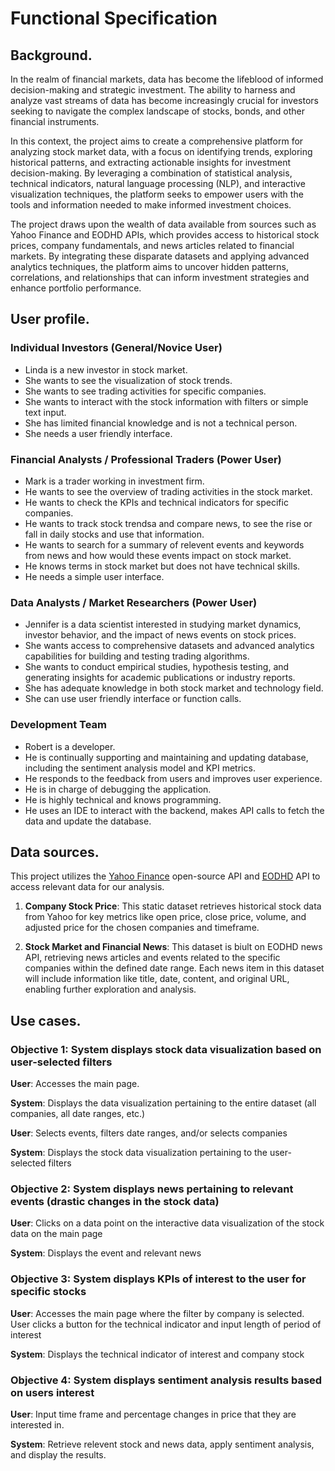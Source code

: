 
# Functional Specification

## Background.

In the realm of financial markets, data has become the lifeblood of informed decision-making and strategic investment. The ability to harness and analyze vast streams of data has become increasingly crucial for investors seeking to navigate the complex landscape of stocks, bonds, and other financial instruments.

In this context, the project aims to create a comprehensive platform for analyzing stock market data, with a focus on identifying trends, exploring historical patterns, and extracting actionable insights for investment decision-making. By leveraging a combination of statistical analysis, technical indicators, natural language processing (NLP), and interactive visualization techniques, the platform seeks to empower users with the tools and information needed to make informed investment choices.

The project draws upon the wealth of data available from sources such as Yahoo Finance and EODHD APIs, which provides access to historical stock prices, company fundamentals, and news articles related to financial markets. By integrating these disparate datasets and applying advanced analytics techniques, the platform aims to uncover hidden patterns, correlations, and relationships that can inform investment strategies and enhance portfolio performance.

## User profile. 

### Individual Investors (General/Novice User)

- Linda is a new investor in stock market.
- She wants to see the visualization of stock trends.
- She wants to see trading activities for specific companies.
- She wants to interact with the stock information with filters or simple text input.
- She has limited financial knowledge and is not a technical person.
- She needs a user friendly interface.

### Financial Analysts / Professional Traders (Power User)

- Mark is a trader working in investment firm.
- He wants to see the overview of trading activities in the stock market.
- He wants to check the KPIs and technical indicators for specific companies.
- He wants to track stock trendsa and compare news, to see the rise or fall in daily stocks and use that information.
- He wants to search for a summary of relevent events and keywords from news and how would these events impact on stock market.
- He knows terms in stock market but does not have technical skills.
- He needs a simple user interface.

### Data Analysts / Market Researchers (Power User)

- Jennifer is a data scientist interested in studying market dynamics, investor behavior, and the impact of news events on stock prices.
- She wants access to comprehensive datasets and advanced analytics capabilities for building and testing trading algorithms.
- She wants to conduct empirical studies, hypothesis testing, and generating insights for academic publications or industry reports.
- She has adequate knowledge in both stock market and technology field.
- She can use user friendly interface or function calls.

### Development Team

- Robert is a developer.
- He is continually supporting and maintaining and updating database, including the sentiment analysis model and KPI metrics.
- He responds to the feedback from users and improves user experience. 
- He is in charge of debugging the application.
- He is highly technical and knows programming. 
- He uses an IDE to interact with the backend, makes API calls to fetch the data and update the database.

## Data sources. 

This project utilizes the [Yahoo Finance](https://finance.yahoo.com/) open-source API and [EODHD](https://eodhd.com/?utm_source=google_ads&utm_medium=cpc&utm_campaign=us_reborn_&utm_content=us_generic&utm_term=financial%20data%20apis&gad_source=1&gclid=Cj0KCQiA5rGuBhCnARIsAN11vgTVWuR3EPPyvNhiJhll2IfgY-f3bSVNVy3Ll0YRi9-XW7SRaAzwDaoaAtmHEALw_wcB) API to access relevant data for our analysis.

1. **Company Stock Price**: This static dataset retrieves historical stock data from Yahoo for key metrics like open price, close price, volume, and adjusted price for the chosen companies and timeframe.

2. **Stock Market and Financial News**: This dataset is biult on EODHD news API, retrieving news articles and events related to the specific companies within the defined date range. Each news item in this dataset will include information like title, date, content, and original URL, enabling further exploration and analysis.

## Use cases. 

### Objective 1: System displays stock data visualization based on user-selected filters

**User**: Accesses the main page.

**System**: Displays the data visualization pertaining to the entire dataset (all companies, all date ranges, etc.)

**User**: Selects events, filters date ranges, and/or selects companies

**System**: Displays the stock data visualization pertaining to the user-selected filters

### Objective 2: System displays news pertaining to relevant events (drastic changes in the stock data)

**User**: Clicks on a data point on the interactive data visualization of the stock data on the main page

**System**: Displays the event and relevant news

### Objective 3: System displays KPIs of interest to the user for specific stocks

**User**: Accesses the main page where the filter by company is selected. User clicks a button for the technical indicator and input length of period of interest

**System**: Displays the technical indicator of interest and company stock

### Objective 4: System displays sentiment analysis results based on users interest

**User**: Input time frame and percentage changes in price that they are interested in.

**System**: Retrieve relevent stock and news data, apply sentiment analysis, and display the results.
